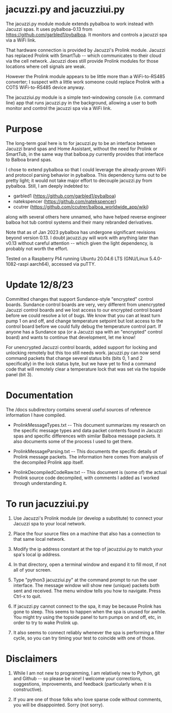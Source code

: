 jacuzzi.py and jacuzziui.py
===========================

The jacuzzi.py module module extends pybalboa to work instead with Jacuzzi spas. It uses pybalboa-0.13 from https://github.com/garbled1/pybalboa. It monitors and controls a jacuzzi spa via a WiFi link.

That hardware connection is provided by Jacuzzi's Prolink module. Jacuzzi has replaced Prolink with SmartTub -- which communicates to their cloud via the cell network. Jacuzzi does still provide Prolink modules for those locations where cell signals are weak.

However the Prolink module appears to be little more than a WiFi-to-RS485 converter; I suspect with a little work someone could replace Prolink with a COTS WiFi-to-RS485 device anyway.

The jacuzziui.py module is a simple text-windowing console (i.e. command line) app that runs jacuzzi.py in the background, allowing a user to both monitor and control the jacuzzi spa via a WiFi link.

# Purpose

The long-term goal here is to for jacuzzi.py to be an interface between Jacuzzi brand spas and Home Assistant, without the need for Prolink or SmartTub, in the same way that balboa.py currently provides that interface to Balboa brand spas.

I chose to extend pybalboa so that I could leverage the already-proven WiFi and protocol parsing behavior in pybalboa. This dependency turns out to be pretty light; it would not take major effort to decouple jacuzzi.py from pybalboa. Still, I am deeply indebted to: 

* garbled1 (https://github.com/garbled1/pybalboa)
* natekspencer (https://github.com/natekspencer)
* ccutrer (https://github.com/ccutrer/balboa_worldwide_app/wiki)

along with several others here unnamed, who have helped reverse engineer balboa hot tub control systems and their many rebranded derivatives.

Note that as of Jan 2023 pybalboa has undergone significant revisions beyond version 0.13. I doubt jacuzzi.py will work with anything later than v0.13 without careful attention -- which given the light dependency, is probably not worth the effort.

Tested on a Raspberry PI4 running Ubuntu 20.04.6 LTS (GNU/Linux 5.4.0-1082-raspi aarch64), accessed via puTTY.

# Update 12/8/23

Committed changes that support Sundance-style "encrypted" control boards. Sundance control boards are very, very different from unencrypted Jacuzzi control boards and we lost access to our encrypted control board before we could resolve a lot of bugs. We know that you can at least turn pump 1 on and off, and change temperature setpoint but lost access to the control board before we could fully debug the temperature control part. If anyone has a Sundance spa (or a Jacuzzi spa with an "encrypted" control board) and wants to continue that development, let me know!

For unencrypted Jacuzzi control boards, added support for locking and unlocking remotely but this too still needs work. jacuzzi.py can now send command packets that change several status bits (bits 0, 1 and 2 specifically) in the lock status byte, but we have yet to find a command code that will remotely clear a temperature lock that was set via the topside panel (bit 3).

# Documentation

The /docs subdirectory contains several useful sources of reference information I have compiled.

* ProlinkMessageTypes.txt -- This document summarizes my research on the specific message types and data packet contents found in Jacuzzi spas and specific differences with similar Balboa message packets. It also documents some of the process I used to get there.

* ProlinkMessageParsing.txt -- This documents the specific details of Prolink message packets. The information here comes from analysis of the decompiled Prolink app itself.

* ProlinkDecompiledCodeRaw.txt -- This document is (some of) the actual Prolink source code decompiled, with comments I added as I worked through understanding it.

# To run jacuzziui.py

1. Use Jacuzzi's Prolink module (or develop a substitute) to connect your Jacuzzi spa to your local network.

2. Place the four source files on a machine that also has a connection to that same local network.

3. Modify the ip address constant at the top of jacuzziui.py to match your spa's local ip address.

4. In that directory, open a terminal window and expand it to fill most, if not all of your screen.

5. Type "python3 jacuzziui.py" at the command prompt to run the user interface. The message window will show new (unique) packets both sent and received. The menu window tells you how to navigate. Press Ctrl-x to quit.

6. If jacuzzi.py cannot connect to the spa, it may be because Prolink has gone to sleep. This seems to happen when the spa is unused for awhile. You might try using the topside panel to turn pumps on and off, etc, in order to try to wake Prolink up. 

7. It also seems to connect reliably whenever the spa is performing a filter cycle, so you can try timing your test to coincide with one of those.

# Disclaimers

1. While I am not new to programming, I am relatively new to Python, git and Github -- so please be nice!  I welcome your corrections, suggestions, improvements, and feedback (particularly when it is constructive).

2. If you are one of those folks who love sparse code without comments, you will be disappointed. Sorry (not sorry).

